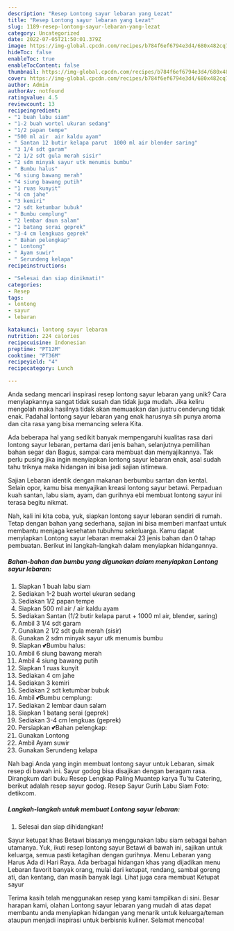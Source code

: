 ```yaml
---
description: "Resep Lontong sayur lebaran yang Lezat"
title: "Resep Lontong sayur lebaran yang Lezat"
slug: 1189-resep-lontong-sayur-lebaran-yang-lezat
category: Uncategorized
date: 2022-07-05T21:50:01.379Z
image: https://img-global.cpcdn.com/recipes/b784f6ef6794e3d4/680x482cq70/lontong-sayur-lebaran-foto-resep-utama.jpg
hideToc: false
enableToc: true
enableTocContent: false
thumbnail: https://img-global.cpcdn.com/recipes/b784f6ef6794e3d4/680x482cq70/lontong-sayur-lebaran-foto-resep-utama.jpg
cover: https://img-global.cpcdn.com/recipes/b784f6ef6794e3d4/680x482cq70/lontong-sayur-lebaran-foto-resep-utama.jpg
author: Admin
authorAv: notfound
ratingvalue: 4.5
reviewcount: 13
recipeingredient:
- "1 buah labu siam"
- "1-2 buah wortel ukuran sedang"
- "1/2 papan tempe"
- "500 ml air  air kaldu ayam"
- " Santan 12 butir kelapa parut  1000 ml air blender saring"
- "3 1/4 sdt garam"
- "2 1/2 sdt gula merah sisir"
- "2 sdm minyak sayur utk menumis bumbu"
- " Bumbu halus"
- "6 siung bawang merah"
- "4 siung bawang putih"
- "1 ruas kunyit"
- "4 cm jahe"
- "3 kemiri"
- "2 sdt ketumbar bubuk"
- " Bumbu cemplung"
- "2 lembar daun salam"
- "1 batang serai geprek"
- "3-4 cm lengkuas geprek"
- " Bahan pelengkap"
- " Lontong"
- " Ayam suwir"
- " Serundeng kelapa"
recipeinstructions:

- "Selesai dan siap dinikmati!"
categories:
- Resep
tags:
- lontong
- sayur
- lebaran

katakunci: lontong sayur lebaran 
nutrition: 224 calories
recipecuisine: Indonesian
preptime: "PT12M"
cooktime: "PT36M"
recipeyield: "4"
recipecategory: Lunch

---
```





Anda sedang mencari inspirasi resep lontong sayur lebaran yang unik? Cara menyiapkannya sangat tidak susah dan tidak juga mudah. Jika keliru mengolah maka hasilnya tidak akan memuaskan dan justru cenderung tidak enak. Padahal lontong sayur lebaran yang enak harusnya sih punya aroma dan cita rasa yang bisa memancing selera Kita.





Ada beberapa hal yang sedikit banyak mempengaruhi kualitas rasa dari lontong sayur lebaran, pertama dari jenis bahan, selanjutnya pemilihan bahan segar dan Bagus, sampai cara membuat dan menyajikannya. Tak perlu pusing jika ingin menyiapkan lontong sayur lebaran enak,      asal sudah tahu triknya maka hidangan ini bisa jadi sajian istimewa.














Sajian Lebaran identik dengan makanan berbumbu santan dan kental. Selain opor, kamu bisa menyajikan kreasi lontong sayur betawi. Perpaduan kuah santan, labu siam, ayam, dan gurihnya ebi membuat lontong sayur ini terasa begitu nikmat.






Nah, kali ini kita coba, yuk, siapkan lontong sayur lebaran sendiri di rumah. Tetap dengan bahan yang sederhana, sajian ini bisa memberi manfaat untuk membantu menjaga kesehatan tubuhmu sekeluarga. Kamu dapat menyiapkan Lontong sayur lebaran memakai 23 jenis bahan dan 0 tahap pembuatan. Berikut ini langkah-langkah dalam menyiapkan hidangannya.

<!--inarticleads1-->

##### Bahan-bahan dan bumbu yang digunakan dalam menyiapkan Lontong sayur lebaran:

1. Siapkan 1 buah labu siam
1. Sediakan 1-2 buah wortel ukuran sedang
1. Sediakan 1/2 papan tempe
1. Siapkan 500 ml air / air kaldu ayam
1. Sediakan  Santan (1/2 butir kelapa parut + 1000 ml air, blender, saring)
1. Ambil 3 1/4 sdt garam
1. Gunakan 2 1/2 sdt gula merah (sisir)
1. Gunakan 2 sdm minyak sayur utk menumis bumbu
1. Siapkan  💕Bumbu halus:
1. Ambil 6 siung bawang merah
1. Ambil 4 siung bawang putih
1. Siapkan 1 ruas kunyit
1. Sediakan 4 cm jahe
1. Sediakan 3 kemiri
1. Sediakan 2 sdt ketumbar bubuk
1. Ambil  💕Bumbu cemplung:
1. Sediakan 2 lembar daun salam
1. Siapkan 1 batang serai (geprek)
1. Sediakan 3-4 cm lengkuas (geprek)
1. Persiapkan  💕Bahan pelengkap:
1. Gunakan  Lontong
1. Ambil  Ayam suwir
1. Gunakan  Serundeng kelapa


Nah bagi Anda yang ingin membuat lontong sayur untuk Lebaran, simak resep di bawah ini. Sayur godog bisa disajikan dengan beragam rasa. Dirangkum dari buku Resep Lengkap Paling Muantep karya Tu&#39;tu Catering, berikut adalah resep sayur godog. Resep Sayur Gurih Labu Siam Foto: detikcom. 

<!--inarticleads2-->

##### Langkah-langkah untuk membuat Lontong sayur lebaran:


1. Selesai dan siap dihidangkan!

Sayur ketupat khas Betawi biasanya menggunakan labu siam sebagai bahan utamanya. Yuk, ikuti resep lontong sayur Betawi di bawah ini, sajikan untuk keluarga, semua pasti ketagihan dengan gurihnya. Menu Lebaran yang Harus Ada di Hari Raya. Ada berbagai hidangan khas yang dijadikan menu Lebaran favorit banyak orang, mulai dari ketupat, rendang, sambal goreng ati, dan kentang, dan masih banyak lagi. Lihat juga cara membuat Ketupat sayur 

Terima kasih telah menggunakan resep yang kami tampilkan di sini. Besar harapan kami, olahan Lontong sayur lebaran yang mudah di atas dapat membantu anda menyiapkan hidangan yang menarik untuk keluarga/teman ataupun menjadi inspirasi untuk berbisnis kuliner. Selamat mencoba!
